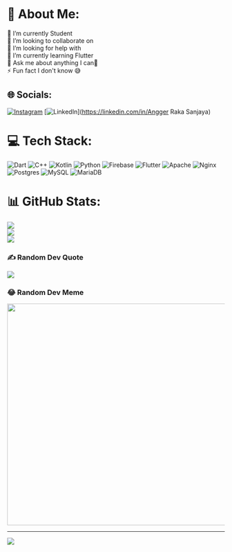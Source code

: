 # 💫 About Me:
🔭 I’m currently Student <br>👯 I’m looking to collaborate on<br>🤝 I’m looking for help with<br>🌱 I’m currently learning Flutter<br>💬 Ask me about anything I can🤗<br>⚡ Fun fact I don't know 😅


## 🌐 Socials:
[![Instagram](https://img.shields.io/badge/Instagram-%23E4405F.svg?logo=Instagram&logoColor=white)](https://instagram.com/anggerraka06) [![LinkedIn](https://img.shields.io/badge/LinkedIn-%230077B5.svg?logo=linkedin&logoColor=white)](https://linkedin.com/in/Angger Raka Sanjaya) 

# 💻 Tech Stack:
![Dart](https://img.shields.io/badge/dart-%230175C2.svg?style=flat-square&logo=dart&logoColor=white) ![C++](https://img.shields.io/badge/c++-%2300599C.svg?style=flat-square&logo=c%2B%2B&logoColor=white) ![Kotlin](https://img.shields.io/badge/kotlin-%230095D5.svg?style=flat-square&logo=kotlin&logoColor=white) ![Python](https://img.shields.io/badge/python-3670A0?style=flat-square&logo=python&logoColor=ffdd54) ![Firebase](https://img.shields.io/badge/firebase-%23039BE5.svg?style=flat-square&logo=firebase) ![Flutter](https://img.shields.io/badge/Flutter-%2302569B.svg?style=flat-square&logo=Flutter&logoColor=white) ![Apache](https://img.shields.io/badge/apache-%23D42029.svg?style=flat-square&logo=apache&logoColor=white) ![Nginx](https://img.shields.io/badge/nginx-%23009639.svg?style=flat-square&logo=nginx&logoColor=white) ![Postgres](https://img.shields.io/badge/postgres-%23316192.svg?style=flat-square&logo=postgresql&logoColor=white) ![MySQL](https://img.shields.io/badge/mysql-%2300f.svg?style=flat-square&logo=mysql&logoColor=white) ![MariaDB](https://img.shields.io/badge/MariaDB-003545?style=flat-square&logo=mariadb&logoColor=white)
# 📊 GitHub Stats:
![](https://github-readme-stats.vercel.app/api?username=Angger-Raka&theme=dark&hide_border=false&include_all_commits=true&count_private=true)<br/>
![](https://github-readme-streak-stats.herokuapp.com/?user=Angger-Raka&theme=dark&hide_border=false)<br/>
![](https://github-readme-stats.vercel.app/api/top-langs/?username=Angger-Raka&theme=dark&hide_border=false&include_all_commits=true&count_private=true&layout=compact)

### ✍️ Random Dev Quote
![](https://quotes-github-readme.vercel.app/api?type=horizontal&theme=radical)

### 😂 Random Dev Meme
<img src="https://random-memer.herokuapp.com/" width="512px"/>

---
[![](https://visitcount.itsvg.in/api?id=Angger-Raka&icon=0&color=11)](https://visitcount.itsvg.in)

<!-- Proudly created with GPRM ( https://gprm.itsvg.in ) -->
